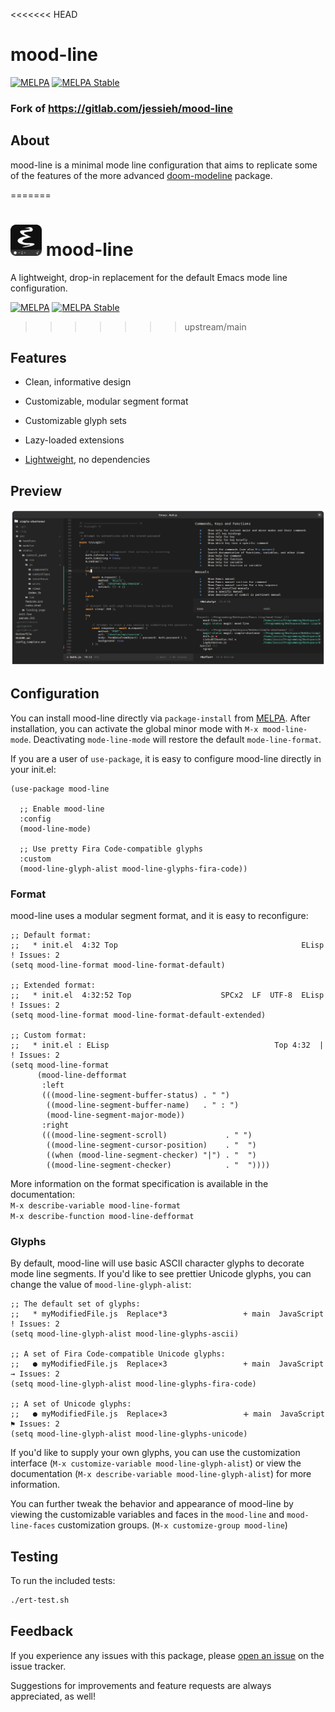 <<<<<<< HEAD
# mood-line
[![MELPA](https://melpa.org/packages/mood-line-badge.svg)](https://melpa.org/#/mood-line)
[![MELPA Stable](https://stable.melpa.org/packages/mood-line-badge.svg)](https://stable.melpa.org/#/mood-line)

### Fork of https://gitlab.com/jessieh/mood-line

## About

mood-line is a minimal mode line configuration that aims to replicate some of the features of the
more advanced [doom-modeline](https://github.com/seagle0128/doom-modeline) package.

=======
# <img src=".repo-assets/icon.png" width=50> mood-line

A lightweight, drop-in replacement for the default Emacs mode line configuration.

[![MELPA](https://melpa.org/packages/mood-line-badge.svg)](https://melpa.org/#/mood-line)
[![MELPA Stable](https://stable.melpa.org/packages/mood-line-badge.svg)](https://stable.melpa.org/#/mood-line)

>>>>>>> upstream/main
## Features

* Clean, informative design

* Customizable, modular segment format

* Customizable glyph sets

* Lazy-loaded extensions

* [Lightweight](.repo-assets/benchmark.md), no dependencies

## Preview

![Preview Image](.repo-assets/preview.webp "Preview Image")

## Configuration

You can install mood-line directly via `package-install` from [MELPA](https://melpa.org/).
After installation, you can activate the global minor mode with `M-x mood-line-mode`.
Deactivating `mode-line-mode` will restore the default `mode-line-format`.

If you are a user of `use-package`, it is easy to configure mood-line directly in your init.el:

```elisp
(use-package mood-line

  ;; Enable mood-line
  :config
  (mood-line-mode)

  ;; Use pretty Fira Code-compatible glyphs
  :custom
  (mood-line-glyph-alist mood-line-glyphs-fira-code))
```

### Format

mood-line uses a modular segment format, and it is easy to reconfigure:

```elisp
;; Default format:
;;   * init.el  4:32 Top                                         ELisp  ! Issues: 2
(setq mood-line-format mood-line-format-default)

;; Extended format:
;;   * init.el  4:32:52 Top                    SPCx2  LF  UTF-8  ELisp  ! Issues: 2
(setq mood-line-format mood-line-format-default-extended)

;; Custom format:
;;   * init.el : ELisp                                     Top 4:32  |  ! Issues: 2
(setq mood-line-format
      (mood-line-defformat
       :left
       (((mood-line-segment-buffer-status) . " ")
        ((mood-line-segment-buffer-name)   . " : ")
        (mood-line-segment-major-mode))
       :right
       (((mood-line-segment-scroll)             . " ")
        ((mood-line-segment-cursor-position)    . "  ")
        ((when (mood-line-segment-checker) "|") . "  ")
        ((mood-line-segment-checker)            . "  "))))
```

More information on the format specification is available in the documentation:\
`M-x describe-variable mood-line-format`\
`M-x describe-function mood-line-defformat`

### Glyphs

By default, mood-line will use basic ASCII character glyphs to decorate mode line segments.
If you'd like to see prettier Unicode glyphs, you can change the value of `mood-line-glyph-alist`:

```elisp
;; The default set of glyphs:
;;   * myModifiedFile.js  Replace*3                 + main  JavaScript  ! Issues: 2
(setq mood-line-glyph-alist mood-line-glyphs-ascii)

;; A set of Fira Code-compatible Unicode glyphs:
;;   ● myModifiedFile.js  Replace×3                 + main  JavaScript  → Issues: 2
(setq mood-line-glyph-alist mood-line-glyphs-fira-code)

;; A set of Unicode glyphs:
;;   ● myModifiedFile.js  Replace✕3                 🞤 main  JavaScript  ⚑ Issues: 2
(setq mood-line-glyph-alist mood-line-glyphs-unicode)
```

If you'd like to supply your own glyphs, you can use the customization interface
(`M-x customize-variable mood-line-glyph-alist`) or view the documentation
(`M-x describe-variable mood-line-glyph-alist`) for more information.

You can further tweak the behavior and appearance of mood-line by viewing the customizable variables
and faces in the `mood-line` and `mood-line-faces` customization groups. (`M-x customize-group mood-line`)

## Testing

To run the included tests:

```bash
./ert-test.sh
```

## Feedback

If you experience any issues with this package, please
[open an issue](https://git.tty.dog/jessieh/mood-line/issues/new)
on the issue tracker.

Suggestions for improvements and feature requests are always appreciated, as well!
